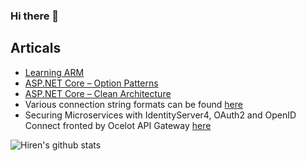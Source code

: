 ### Hi there 👋

<!--
**hirenbakhai/hirenbakhai** is a ✨ _special_ ✨ repository because its `README.md` (this file) appears on your GitHub profile.

Here are some ideas to get you started:

- 🔭 I’m currently working on ...
- 🌱 I’m currently learning ...
- 👯 I’m looking to collaborate on ...
- 🤔 I’m looking for help with ...
- 💬 Ask me about ...
- 📫 How to reach me: ...
- 😄 Pronouns: ...
- ⚡ Fun fact: ...
-->
## Articals
- [Learning ARM](https://github.com/microsoft/Learning-ARM)
- [ASP.NET Core – Option Patterns](https://code-maze.com/aspnet-configuration-options/)
- [ASP.NET Core – Clean Architecture](https://www.codewithmukesh.com/project/aspnet-core-webapi-clean-architecture/)
- Various connection string formats can be found [here](https://www.connectionstrings.com/)
- Securing Microservices with IdentityServer4, OAuth2 and OpenID Connect fronted by Ocelot API Gateway [here](https://medium.com/@mehmetozkaya/securing-microservices-with-identityserver4-with-oauth2-and-openid-connect-fronted-by-ocelot-api-49ea44a0cf9e)

![Hiren's github stats](https://github-readme-stats.vercel.app/api?username=hirenbakhai&show_icons=true&hide=[%22prs%22,%22issues%22,%22contribs%22])

